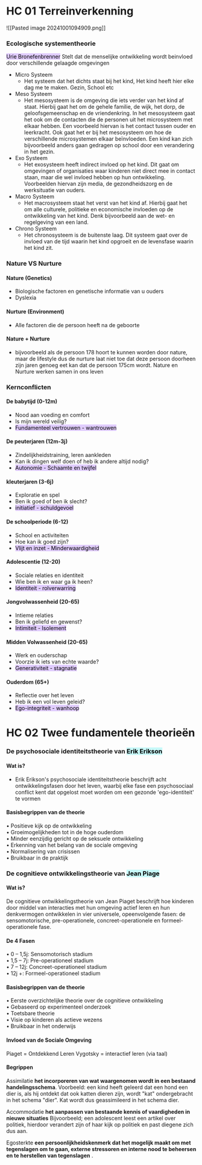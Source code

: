 # HC 01 Terreinverkenning

![[Pasted image 20241001094909.png]]

### Ecologische systementheorie
<mark style="background: #D2B3FFA6;">Urie Bronefenbrenner</mark> Stelt dat de menselijke ontwikkeling wordt beinvloed door verschillende gelaagde omgevingen
- Micro Systeem
	- Het systeem dat het dichts staat bij het kind, Het kind heeft hier elke dag me te maken.
		  Gezin, School etc
- Meso Systeem
	- Het mesosysteem is de omgeving die iets verder van het kind af staat. Hierbij gaat het om de gehele familie, de wijk, het dorp, de geloofsgemeenschap en de vriendenkring. In het mesosysteem gaat het ook om de contacten die de personen uit het microsysteem met elkaar hebben. Een voorbeeld hiervan is het contact tussen ouder en leerkracht. Ook gaat het er bij het mesosysteem om hoe de verschillende microsystemen elkaar beïnvloeden. Een kind kan zich bijvoorbeeld anders gaan gedragen op school door een verandering in het gezin.
- Exo Systeem
	- Het exosysteem heeft indirect invloed op het kind. Dit gaat om omgevingen of organisaties waar kinderen niet direct mee in contact staan, maar die wel invloed hebben op hun ontwikkeling. Voorbeelden hiervan zijn media, de gezondheidszorg en de werksituatie van ouders.
- Macro Systeem
	- Het macrosysteem staat het verst van het kind af. Hierbij gaat het om alle culturele, politieke en economische invloeden op de ontwikkeling van het kind. Denk bijvoorbeeld aan de wet- en regelgeving van een land.
- Chrono Systeem
	- Het chronosysteem is de buitenste laag. Dit systeem gaat over de invloed van de tijd waarin het kind opgroeit en de levensfase waarin het kind zit.

### Nature VS Nurture
#### Nature (Genetics)
- Biologische factoren en genetische informatie van u ouders
- Dyslexia
#### Nurture (Environment)
- Alle factoren die de persoon heeft na de geboorte
#### Nature + Nurture
- bijvoorbeeld als de persoon 178 hoort te kunnen worden door nature, maar de lifestyle dus de nurture laat niet toe dat deze persoon doorheen zijn jaren genoeg eet kan dat de persoon 175cm wordt. Nature en Nurture werken samen in ons leven

###  Kernconflicten
#### De babytijd (0-12m)
- Nood aan voeding en comfort
- Is mijn wereld veilig?
- <mark style="background: #D2B3FFA6;">Fundamenteel vertrouwen - wantrouwen</mark>
#### De peuterjaren (12m-3j)
- Zindelijkheidstraining, leren aankleden
- Kan ik dingen welf doen of heb ik andere altijd nodig? 
- <mark style="background: #D2B3FFA6;">Autonomie - Schaamte en twijfel</mark>
#### kleuterjaren (3-6j)
- Exploratie en spel
- Ben ik goed of ben ik slecht?
- <mark style="background: #D2B3FFA6;">initiatief - schuldgevoel</mark>
#### De schoolperiode (6-12)
- School en activiteiten
- Hoe kan ik goed zijn?
- <mark style="background: #D2B3FFA6;">Vlijt en inzet - Minderwaardigheid</mark>
#### Adolescentie (12-20)
- Sociale relaties en identiteit
- Wie ben ik en waar ga ik heen?
- <mark style="background: #D2B3FFA6;">Identiteit - rolverwarring</mark>
#### Jongvolwassenheid (20-65)
- Intieme relaties
- Ben ik geliefd en gewenst?
- <mark style="background: #D2B3FFA6;"> Intimiteit - Isolement</mark>
#### Midden Volwassenheid (20-65)
- Werk en ouderschap
- Voorzie ik iets van echte waarde?
- <mark style="background: #D2B3FFA6;">Generativiteit - stagnatie</mark>
#### Ouderdom (65+)
- Reflectie over het leven
- Heb ik een vol leven geleid?
- <mark style="background: #D2B3FFA6;">Ego-integriteit - wanhoop</mark>

# HC 02 Twee fundamentele theorieën

### De psychosociale identiteitstheorie van <mark style="background: #ABF7F7A6;">Erik Erikson</mark>
#### Wat is? 
- Erik Erikson's psychosociale identiteitstheorie beschrijft acht ontwikkelingsfasen door het leven, waarbij elke fase een psychosociaal conflict kent dat opgelost moet worden om een gezonde 'ego-identiteit' te vormen

#### Basisbegrippen van de theorie
• Positieve kijk op de ontwikkeling  
• Groeimogelijkheden tot in de hoge  ouderdom  
• Minder eenzijdig gericht op de  seksuele ontwikkeling  
• Erkenning van het belang van de  sociale omgeving  
• Normalisering van crisissen  
• Bruikbaar in de praktijk

### De cognitieve ontwikkelingstheorie van <mark style="background: #ABF7F7A6;">Jean Piage</mark>
#### Wat is? 
De cognitieve ontwikkelingstheorie van Jean Piaget beschrijft hoe kinderen door middel van interacties met hun omgeving actief leren en hun denkvermogen ontwikkelen in vier universele, opeenvolgende fasen: de sensomotorische, pre-operationele, concreet-operationele en formeel-operationele fase.

#### De 4 Fasen
• 0 – 1,5j: Sensomotorisch stadium  
• 1,5 – 7j: Pre-operationeel stadium  
• 7 – 12j: Concreet-operationeel stadium  
• 12j +: Formeel-operationeel stadium

#### Basisbegrippen van de theorie
• Eerste overzichtelijke theorie over  de cognitieve ontwikkeling  
• Gebaseerd op experimenteel  onderzoek  
• Toetsbare theorie  
• Visie op kinderen als actieve  wezens  
• Bruikbaar in het onderwijs
#### Invloed van de Sociale Omgeving
Piaget = Ontdekkend Leren
Vygotsky = interactief leren (via taal)

#### Begrippen 
Assimilatie
	**het incorporeren van wat waargenomen wordt in een bestaand handelingsschema**. 
		Voorbeeld: een kind heeft geleerd dat een hond een dier is, als hij ontdekt dat ook katten dieren zijn, wordt "kat" ondergebracht in het schema "dier". Kat wordt dus geassimileerd in het schema dier.

Accommodatie
	**het aanpassen van bestaande kennis of vaardigheden in nieuwe situaties**
		Bijvoorbeeld; een adolescent leest een artikel over politiek, hierdoor verandert zijn of haar kijk op politiek en past diegene zich dus aan.

Egosterkte
	**een persoonlijkheidskenmerk dat het mogelijk maakt om met tegenslagen om te gaan, externe stressoren en interne nood te beheersen en te herstellen van tegenslagen** .
